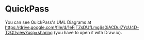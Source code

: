 # QuickPass

You can see QuickPass's UML Diagrams at https://drive.google.com/file/d/1eFjTZsDUfLmg6s0iACDul7YcU4D-TzQt/view?usp=sharing (you have to open it with Draw.io).
